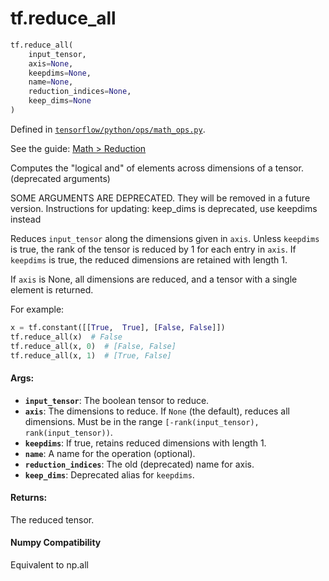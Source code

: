 <div itemscope itemtype="http://developers.google.com/ReferenceObject">
<meta itemprop="name" content="tf.reduce_all" />
</div>

# tf.reduce_all

``` python
tf.reduce_all(
    input_tensor,
    axis=None,
    keepdims=None,
    name=None,
    reduction_indices=None,
    keep_dims=None
)
```



Defined in [`tensorflow/python/ops/math_ops.py`](https://www.tensorflow.org/code/tensorflow/python/ops/math_ops.py).

See the guide: [Math > Reduction](../../../api_guides/python/math_ops.md#Reduction)

Computes the "logical and" of elements across dimensions of a tensor. (deprecated arguments)

SOME ARGUMENTS ARE DEPRECATED. They will be removed in a future version.
Instructions for updating:
keep_dims is deprecated, use keepdims instead

Reduces `input_tensor` along the dimensions given in `axis`.
Unless `keepdims` is true, the rank of the tensor is reduced by 1 for each
entry in `axis`. If `keepdims` is true, the reduced dimensions
are retained with length 1.

If `axis` is None, all dimensions are reduced, and a
tensor with a single element is returned.

For example:

```python
x = tf.constant([[True,  True], [False, False]])
tf.reduce_all(x)  # False
tf.reduce_all(x, 0)  # [False, False]
tf.reduce_all(x, 1)  # [True, False]
```

#### Args:

* <b>`input_tensor`</b>: The boolean tensor to reduce.
* <b>`axis`</b>: The dimensions to reduce. If `None` (the default),
    reduces all dimensions. Must be in the range
    `[-rank(input_tensor), rank(input_tensor))`.
* <b>`keepdims`</b>: If true, retains reduced dimensions with length 1.
* <b>`name`</b>: A name for the operation (optional).
* <b>`reduction_indices`</b>: The old (deprecated) name for axis.
* <b>`keep_dims`</b>: Deprecated alias for `keepdims`.


#### Returns:

The reduced tensor.



#### Numpy Compatibility
Equivalent to np.all

